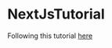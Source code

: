 # NextJsTutorial

Following this tutorial [here](https://nextjs.org/learn/basics/create-nextjs-app/setup)

